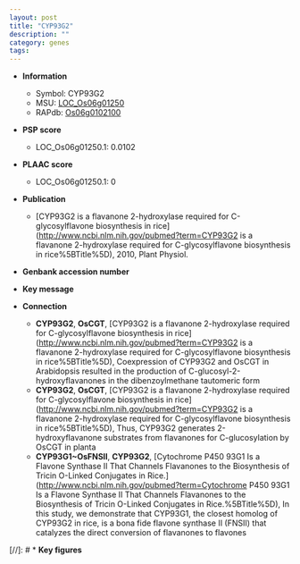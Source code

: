 ```yaml
---
layout: post
title: "CYP93G2"
description: ""
category: genes
tags: 
---
```


* **Information**  
    + Symbol: CYP93G2  
    + MSU: [LOC_Os06g01250](http://rice.plantbiology.msu.edu/cgi-bin/ORF_infopage.cgi?orf=LOC_Os06g01250)  
    + RAPdb: [Os06g0102100](http://rapdb.dna.affrc.go.jp/viewer/gbrowse_details/irgsp1?name=Os06g0102100)  

* **PSP score**  
    + LOC_Os06g01250.1: 0.0102 

* **PLAAC score**  
    + LOC_Os06g01250.1: 0 

* **Publication**  
    + [CYP93G2 is a flavanone 2-hydroxylase required for C-glycosylflavone biosynthesis in rice](http://www.ncbi.nlm.nih.gov/pubmed?term=CYP93G2 is a flavanone 2-hydroxylase required for C-glycosylflavone biosynthesis in rice%5BTitle%5D), 2010, Plant Physiol.

* **Genbank accession number**  

* **Key message**  

* **Connection**  
    + __CYP93G2__, __OsCGT__, [CYP93G2 is a flavanone 2-hydroxylase required for C-glycosylflavone biosynthesis in rice](http://www.ncbi.nlm.nih.gov/pubmed?term=CYP93G2 is a flavanone 2-hydroxylase required for C-glycosylflavone biosynthesis in rice%5BTitle%5D), Coexpression of CYP93G2 and OsCGT in Arabidopsis resulted in the production of C-glucosyl-2-hydroxyflavanones in the dibenzoylmethane tautomeric form
    + __CYP93G2__, __OsCGT__, [CYP93G2 is a flavanone 2-hydroxylase required for C-glycosylflavone biosynthesis in rice](http://www.ncbi.nlm.nih.gov/pubmed?term=CYP93G2 is a flavanone 2-hydroxylase required for C-glycosylflavone biosynthesis in rice%5BTitle%5D), Thus, CYP93G2 generates 2-hydroxyflavanone substrates from flavanones for C-glucosylation by OsCGT in planta
    + __CYP93G1~OsFNSII__, __CYP93G2__, [Cytochrome P450 93G1 Is a Flavone Synthase II That Channels Flavanones to the Biosynthesis of Tricin O-Linked Conjugates in Rice.](http://www.ncbi.nlm.nih.gov/pubmed?term=Cytochrome P450 93G1 Is a Flavone Synthase II That Channels Flavanones to the Biosynthesis of Tricin O-Linked Conjugates in Rice.%5BTitle%5D), In this study, we demonstrate that CYP93G1, the closest homolog of CYP93G2 in rice, is a bona fide flavone synthase II (FNSII) that catalyzes the direct conversion of flavanones to flavones

[//]: # * **Key figures**  


